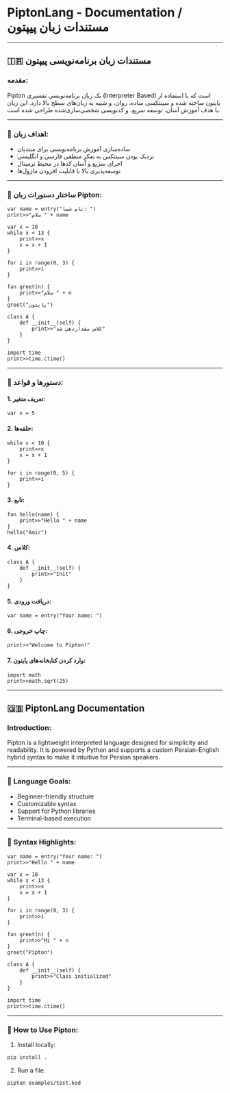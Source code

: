 # PiptonLang - Documentation / مستندات زبان پیپتون

---

## 🇮🇷 مستندات زبان برنامه‌نویسی پیپتون

### مقدمه:

Pipton یک زبان برنامه‌نویسی تفسیری (Interpreter Based) است که با استفاده از پایتون ساخته شده و سینتکسی ساده، روان، و شبیه به زبان‌های سطح بالا دارد. این زبان با هدف آموزش آسان، توسعه سریع، و کدنویسی شخصی‌سازی‌شده طراحی شده است.

---

### 🎯 اهداف زبان:

* ساده‌سازی آموزش برنامه‌نویسی برای مبتدیان
* نزدیک بودن سینتکس به تفکر منطقی فارسی و انگلیسی
* اجرای سریع و آسان کدها در محیط ترمینال
* توسعه‌پذیری بالا با قابلیت افزودن ماژول‌ها

---

### 📌 ساختار دستورات زبان Pipton:

```kod
var name = entry("نام شما: ")
print>>"سلام " + name

var x = 10
while x < 13 {
    print>>x
    x = x + 1
}

for i in range(0, 3) {
    print>>i
}

fan greet(n) {
    print>>"سلام " + n
}
greet("پایتون")

class A {
    def __init__(self) {
        print>>"کلاس مقداردهی شد"
    }
}

import time
print>>time.ctime()
```

---

### 🧠 دستورها و قواعد:

#### 1. تعریف متغیر:

```pipton
var x = 5
```

#### 2. حلقه‌ها:

```pipton
while x < 10 {
    print>>x
    x = x + 1
}

for i in range(0, 5) {
    print>>i
}
```

#### 3. تابع:

```pipton
fan hello(name) {
    print>>"Hello " + name
}
hello("Amir")
```

#### 4. کلاس:

```pipton
class A {
    def __init__(self) {
        print>>"Init"
    }
}
```

#### 5. دریافت ورودی:

```pipton
var name = entry("Your name: ")
```

#### 6. چاپ خروجی:

```pipton
print>>"Welcome to Pipton!"
```

#### 7. وارد کردن کتابخانه‌های پایتون:

```pipton
import math
print>>math.sqrt(25)
```

---

## 🇬🇧 PiptonLang Documentation

### Introduction:

Pipton is a lightweight interpreted language designed for simplicity and readability. It is powered by Python and supports a custom Persian-English hybrid syntax to make it intuitive for Persian speakers.

---

### 🎯 Language Goals:

* Beginner-friendly structure
* Customizable syntax
* Support for Python libraries
* Terminal-based execution

---

### 📌 Syntax Highlights:

```pipton
var name = entry("Your name: ")
print>>"Hello " + name

var x = 10
while x < 13 {
    print>>x
    x = x + 1
}

for i in range(0, 3) {
    print>>i
}

fan greet(n) {
    print>>"Hi " + n
}
greet("Pipton")

class A {
    def __init__(self) {
        print>>"Class initialized"
    }
}

import time
print>>time.ctime()
```

---

### 🔧 How to Use Pipton:

1. Install locally:

```bash
pip install .
```

2. Run a file:

```bash
pipton examples/test.kod
```



